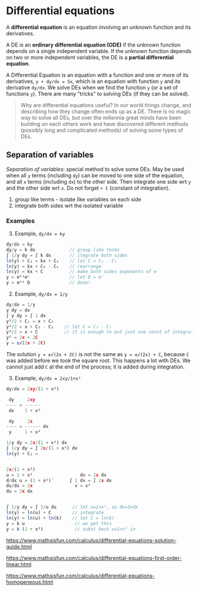 # Differential equations

A **differential equation** is an equation involving an unknown function and its derivatives.

A DE is an **ordinary differential equation (ODE)** if the unknown function depends on a single independent variable. If the unknown function depends on two or more independent variables, the DE is a **partial differential equation**.

A Differential Equation is an equation with a function and one or more of its derivatives, `y + dy/dx = 5x`, which is an equation with function `y` and its derivative `dy/dx`. We solve DEs when we find the function `y` (or a set of functions `y`). There are many "tricks" to solving DEs (if they can be solved).

>Why are differential equations useful?
In our world things change, and describing how they change often ends up as a DE. There is no magic way to solve all DEs, but over the millennia great minds have been building on each others work and have discovered different methods (possibly long and complicated methods) of solving some types of DEs.

## Separation of variables

*Separation of variables*: special method to solve some DEs. May be used when all `y` terms (including `dy`) can be moved to one side of the equation, and all `x` terms (including `dx`) to the other side. Then integrate one side wrt `y` and the other side wrt `x`. Do not forget `+ C` (constant of integration).
1. group like terms - isolate like variables on each side
2. integrate both sides wrt the isolated variable

### Examples

3. Example, `dy/dx = ky`

```js
dy/dx = ky
dy/y = k dx             // group like terms
∫ 1/y dy = ∫ k dx       // itegrate both sides
ln(y) + C₁ = kx + C₂    // let C = C₂ - C₁
ln(y) = kx + C₂ - C₁    // rearrange
ln(y) = kx + C          // make both sides exponents of e
y = eᵏˣeᶜ               // let D = eᶜ
y = eᵏˣ D               // done!
```

2. Example, `dy/dx = 1/y`

```js
dy/dx = 1/y
y dy = dx
∫ y dy = ∫ 1 dx
y²/2 + C₁ = x + C₂
y²/2 = x + C₂ - C₁    // let C = C₂ - C₁
y²/2 = x + C          // it is enough to put just one const of integration
y² = 2x + 2C
y = ±√(2x + 2C)
```

The solution `y = ±√(2x + 2C)` is not the same as `y = ±√(2x) + C`, because `C` was added before we took the square root. This happens a lot with DEs. We cannot just add `C` at the end of the process; it is added during integration.

3. Example, `dy/dx = 2xy/1+x²`

```js
dy/dx = 2xy/(1 + x²)

 dy     2xy
---- = ------
 dx    1 + x²

 dy     2x
---- = ------ dx
 y     1 + x²

1/y dy = 2x/(1 + x²) dx
∫ 1/y dy = ∫ 2x/(1 + x²) dx
ln(y) + C₁ = 


2x/(1 + x²)
u = 1 + x²                  dv = 2x dx
d/dx u = (1 + x²)′      ∫ 1 dv = ∫ 2x dx
du/dx = 2x                v = x²
du = 2x dx


∫ 1/y dy = ∫ 1/u du      // let u=1+x², so du=2xdx
ln(y) = ln(u) + C        // integrate
ln(y) = ln(u) + ln(k)    // let C = ln(k)
y = k u                   // we get this
y = k (1 + x²)            // subst back u=1+x² in
```


https://www.mathsisfun.com/calculus/differential-equations-solution-guide.html

https://www.mathsisfun.com/calculus/differential-equations-first-order-linear.html

https://www.mathsisfun.com/calculus/differential-equations-homogeneous.html
